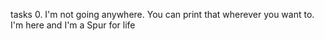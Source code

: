 tasks
0. I'm not going anywhere. You can print that wherever you want to. I'm here and I'm a Spur for life
